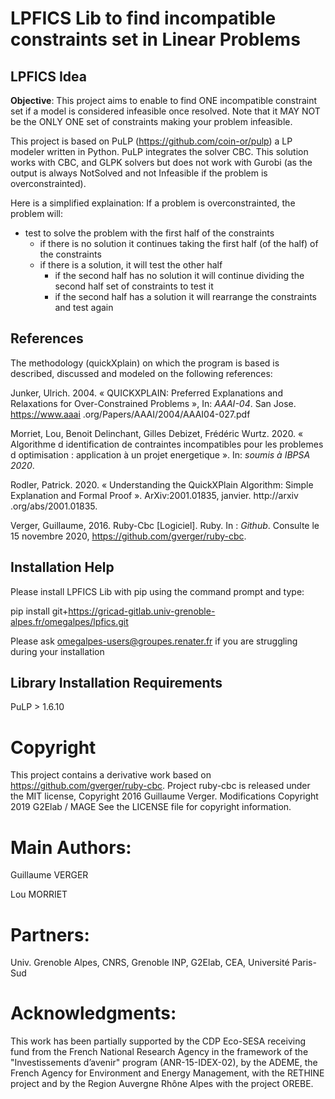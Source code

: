 LPFICS Lib to find incompatible constraints set in Linear Problems
================================================================

LPFICS Idea
-----------
**Objective**: This project aims to enable to find ONE incompatible constraint set if a 
model is considered infeasible once resolved.
Note that it MAY NOT be the ONLY ONE set of constraints making your problem infeasible.

This project is based on PuLP (https://github.com/coin-or/pulp) a LP modeler written 
in Python. PuLP integrates the solver CBC. This solution works with CBC, and GLPK solvers
but does not work with Gurobi (as the output is always NotSolved and not Infeasible if 
the problem is overconstrainted).


Here is a simplified explaination:
If a problem is overconstrainted, the problem will:
- test to solve the problem with the first half of the constraints
    - if there is no solution it continues taking the first half (of the half) 
    of the constraints
    - if there is a solution, it will test the other half
        - if the second half has no solution it will continue dividing the second half
        set of constraints to test it
        - if the second half has a solution it will rearrange the constraints and 
        test again


References
----------
The methodology (quickXplain) on which the program is based is described, discussed and modeled on the following references: 

Junker, Ulrich. 2004. « QUICKXPLAIN: Preferred Explanations and Relaxations 
for Over-Constrained Problems », In: _AAAI-04_. San Jose. https://www.aaai
.org/Papers/AAAI/2004/AAAI04-027.pdf

Morriet, Lou, Benoit Delinchant, Gilles Debizet, Frédéric Wurtz. 2020. « 
Algorithme d identification de contraintes incompatibles pour les problemes 
d optimisation : application à un projet energetique ». In: _soumis à IBPSA 
2020_. 

Rodler, Patrick. 2020. « Understanding the QuickXPlain Algorithm: Simple 
Explanation and Formal Proof ». ArXiv:2001.01835, janvier. http://arxiv
.org/abs/2001.01835.

Verger, Guillaume, 2016. Ruby-Cbc [Logiciel]. Ruby. In : _Github_. Consulte
 le 15 novembre 2020, https://github.com/gverger/ruby-cbc.



Installation Help
-----------------
Please install LPFICS Lib with pip using the command prompt and type:   

pip install git+https://gricad-gitlab.univ-grenoble-alpes.fr/omegalpes/lpfics.git

Please ask omegalpes-users@groupes.renater.fr if you are struggling during your installation


Library Installation Requirements
---------------------------------
PuLP > 1.6.10
 
 
Copyright
=========
This project contains a derivative work based on https://github.com/gverger/ruby-cbc. 
Project ruby-cbc is released under the MIT license, Copyright 2016 Guillaume Verger.
Modifications Copyright 2019 G2Elab / MAGE
See the LICENSE file for copyright information.
 
 
Main Authors: 
=============
Guillaume VERGER

Lou MORRIET


Partners:
=========
Univ. Grenoble Alpes, CNRS, Grenoble INP, G2Elab, CEA, Université Paris-Sud


Acknowledgments:
================
This work has been partially supported by the CDP Eco-SESA receiving fund from the French National Research 
Agency in the framework of the "Investissements d’avenir" program (ANR-15-IDEX-02), by the ADEME, the French Agency for Environment and Energy
Management, with the RETHINE project and by the Region Auvergne Rhône Alpes with the project OREBE.
